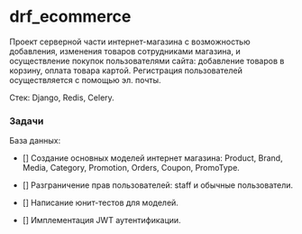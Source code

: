 # drf_ecommerce

Проект серверной части интернет-магазина с возможностью добавления, изменения товаров сотрудниками магазина, и осуществление покупок пользователями сайта: добавление товаров в корзину, оплата товара картой. Регистрация пользователей осуществляется с помощью эл. почты. 

Стек: Django, Redis, Celery.

### Задачи
База данных:

- [] Создание основных моделей интернет магазина: Product, Brand, Media, Category, Promotion,  Orders, Coupon, PromoType.

- [] Разграничение прав пользователей: staff и обычные пользователи.

- [] Написание юнит-тестов для моделей.

- [] Имплементация JWT аутентификации.